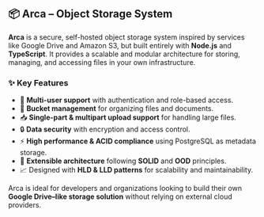 ## 📦 Arca – Object Storage System

**Arca** is a secure, self-hosted object storage system inspired by services like Google Drive and Amazon S3, but built entirely with **Node.js** and **TypeScript**. It provides a scalable and modular architecture for storing, managing, and accessing files in your own infrastructure.

### ✨ Key Features

* 🔑 **Multi-user support** with authentication and role-based access.
* 📂 **Bucket management** for organizing files and documents.
* 📥 **Single-part & multipart upload support** for handling large files.
* 🔒 **Data security** with encryption and access control.
* ⚡ **High performance & ACID compliance** using PostgreSQL as metadata storage.
* 🧩 **Extensible architecture** following **SOLID** and **OOD** principles.
* 📈 Designed with **HLD & LLD patterns** for scalability and maintainability.

Arca is ideal for developers and organizations looking to build their own **Google Drive–like storage solution** without relying on external cloud providers.
 
